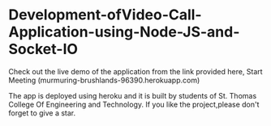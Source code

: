 # Development-ofVideo-Call-Application-using-Node-JS-and-Socket-IO
Check out the live demo of the application from the link provided here,
Start Meeting (murmuring-brushlands-96390.herokuapp.com)

The app is deployed using heroku and it is built by students of St. Thomas College Of Engineering and Technology.
If you like the project,please don't forget to give a star.
